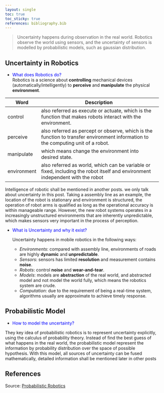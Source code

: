 ```yaml
---
layout: single
toc: true
toc_sticky: true
references: bibliography.bib
---
```


> Uncertainty happens during observation in the real world. Robotics observe the world using sensors, and the uncertainty of sensors is modelled by probabilistic models, such as gaussian distribution. 

## Uncertainty in Robotics

* <span style="color:blue">What does Robotics do?</span>  
Robotics is a science about __controlling__ mechanical devices (automatically/intelligently) to __perceive__ and __manipulate__ the physical __environment__.

| Word        | Description                                                                                                                      |
|-------------|----------------------------------------------------------------------------------------------------------------------------------|
| control     | also referred as execute or actuate, which is the function that makes robots interact with the environment.                      |
| perceive    | also referred as percept or observe, which is the function to transfer environment information to the computing unit of a robot. |
| manipulate  | which means change the environment into desired state.                                                                           |
| environment | also referred as world, which can be variable or fixed, including the robot itself and environment independent with the robot    |

Intelligence of robotic shall be mentioned in another posts. we only talk about uncertainty in this post.
Taking a assembly line as an example, the location of the robot is stationary and environment is structured, the operation of robot arms is qualified as long as the operational accuracy is within manageable range.
However, the new robot systems operates in a increasingly unstructured environments that are inherently unpredictable, which makes sensors very important in the process of perception.

* <span style="color:blue">What is Uncertainty and why it exist?</span>  

    Uncertainty happens in mobile robotics in the following ways:
    * _Environments_: compared with assembly line, environments of roads are highly __dynamic__ and __unpredictable__.
    * _Sensors_: sensors has limited __resolution__ and measurement contains __noise__.
    * _Robots_: control __noise__ and __wear-and-tear__.
    * _Models_: models are __abstraction__ of the real world, and abstracted model and not model the world fully, which means the robotics system are crude.
    * _Computation_: due to the requirement of being a real-time system, algorithms usually are approximate to achieve timely response.
<!-- Depending on the degree of handling complexity of the environment, robotics can be in different intelligent levels while manipulating the world. For example, a robot repetitively do the same operations is hard to be seen as "intelligent", such as a toy train in your childhood. On the contrast a service robot in your home organizing and clean everything in your life is "intelligent", and an autonomous car on the road adjusting the speed and follow the principle of traffic rules to let pedestrians go first is "intelligent". -->

## Probabilistic Model
* <span style="color:blue">How to model the uncertainty?</span>  

They key idea of probabilistic robotics is to represent uncertainty explicitly, using the calculus of probability theory. Instead of find the best guess of what happens in the real world, the probabilistic model represent the information by probability distribution over the space of possible hypothesis. With this model, all sources of uncertainty can be fused mathematically, detailed information shall be mentioned later in other posts
## References

<div id="refs"></div>

Source: [Probabilistic Robotics](https://docs.ufpr.br/~danielsantos/ProbabilisticRobotics.pdf)